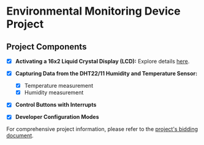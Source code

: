 # Environmental Monitoring Device Project

## Project Components

- [x] **Activating a 16x2 Liquid Crystal Display (LCD):** Explore details [here](./src/liquid_crystal_display.ino).
- [x] **Capturing Data from the DHT22/11 Humidity and Temperature Sensor:**
  - [x] Temperature measurement
  - [x] Humidity measurement
- [x] **Control Buttons with Interrupts**
- [x] **Developer Configuration Modes**


For comprehensive project information, please refer to the [project's bidding document](./doc/bidding_document.pdf).